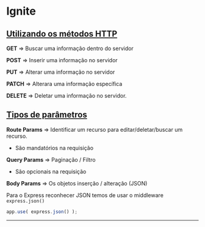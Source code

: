 # Ignite



## [Utilizando os métodos HTTP](https://app.rocketseat.com.br/node/chapter-i-2/group/configurando-o-projeto/lesson/utilizando-os-metodos-http)

**GET** ⇒ Buscar uma informação dentro do servidor

**POST** ⇒ Inserir uma informação no servidor

**PUT** ⇒ Alterar uma informação no servidor

**PATCH** ⇒ Alterara uma informação específica

**DELETE** ⇒ Deletar uma informação no servidor.

## [Tipos de parâmetros](https://app.rocketseat.com.br/node/chapter-i-2/group/configurando-o-projeto/lesson/tipos-de-parametros-1)

**Route Params** ⇒ Identificar um recurso para editar/deletar/buscar um recurso.

- São mandatórios na requisição

**Query Params** ⇒ Paginação / Filtro

- São opcionais na requisição

**Body Params** ⇒ Os objetos inserção / alteração (JSON)

Para o Express reconhecer JSON temos de usar o middleware `express.json()`

```jsx
app.use( express.json() );
```

---
